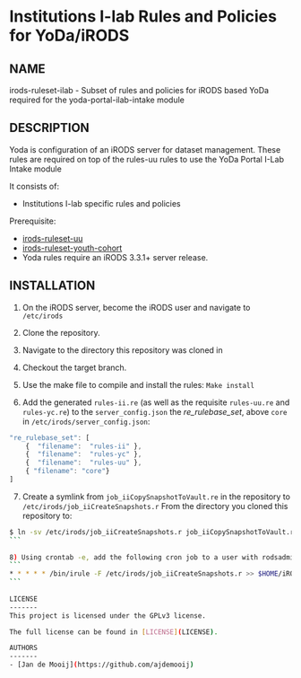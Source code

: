 Institutions I-lab Rules and Policies for YoDa/iRODS
==========

NAME
----
irods-ruleset-ilab - Subset of rules and policies for iRODS based YoDa required for the yoda-portal-ilab-intake module 

DESCRIPTION
-----------
Yoda is configuration of an iRODS server for dataset management.
These rules are required on top of the rules-uu rules to use the YoDa Portal I-Lab Intake module

It consists of:
- Institutions I-lab specific rules and policies

Prerequisite: 
- [irods-ruleset-uu](https://github.com/UtrechtUniversity/irods-ruleset-uu)
- [irods-ruleset-youth-cohort](https://github.com/UtrechtUniversity/irods-ruleset-youth-cohort)
- Yoda rules require an iRODS 3.3.1+ server release.

INSTALLATION
-----------
1) On the iRODS server, become the iRODS user and navigate to ``/etc/irods``

2) Clone the repository.

3) Navigate to the directory this repository was cloned in

4) Checkout the target branch.

5) Use the make file to compile and install the rules: ``Make install``

6) Add the generated `rules-ii.re` (as well as the requisite `rules-uu.re` and `rules-yc.re`) to the `server_config.json` the _re_rulebase_set_, above `core` in `/etc/irods/server_config.json`:

```javascript
"re_rulebase_set": [
    {  "filename":  "rules-ii" },
    {  "filename":  "rules-yc" },
    {  "filename":  "rules-uu" },
    { "filename": "core"}
]
```
    
7) Create a symlink from `job_iiCopySnapshotToVault.re` in the repository to `/etc/irods/job_iiCreateSnapshots.r`
    From the directory you cloned this repository to:
``````sh
$ ln -sv /etc/irods/job_iiCreateSnapshots.r job_iiCopySnapshotToVault.re
```
    
8) Using crontab -e, add the following cron job to a user with rodsadmin rights (this cronjob assumes the user has admin rights within iRODS and ``iinit`` has been executed after login):
```
* * * * * /bin/irule -F /etc/irods/job_iiCreateSnapshots.r >> $HOME/iRODS/server/log/job_iiCreateSnapshot.log 2> /dev/null
```
    
LICENSE
-------
This project is licensed under the GPLv3 license.

The full license can be found in [LICENSE](LICENSE).

AUTHORS
-------
- [Jan de Mooij](https://github.com/ajdemooij)
